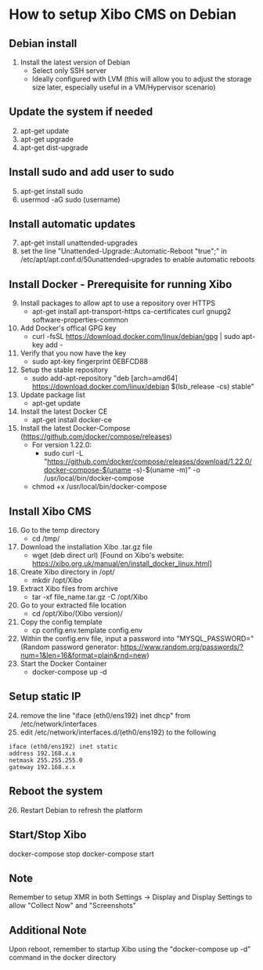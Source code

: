 # How to setup Xibo CMS on Debian

## Debian install
1. Install the latest version of Debian
    - Select only SSH server
    - Ideally configured with LVM (this will allow you to adjust the storage size later, especially useful in a VM/Hypervisor scenario)

## Update the system if needed
2. apt-get update
3. apt-get upgrade
4. apt-get dist-upgrade

## Install sudo and add user to sudo
5. apt-get install sudo
6. usermod -aG sudo (username)

## Install automatic updates
7. apt-get install unattended-upgrades
8. set the line "Unattended-Upgrade::Automatic-Reboot "true";" in /etc/apt/apt.conf.d/50unattended-upgrades to enable automatic reboots

## Install Docker - Prerequisite for running Xibo
9. Install packages to allow apt to use a repository over HTTPS
    - apt-get install apt-transport-https ca-certificates curl gnupg2 software-properties-common
10. Add Docker's offical GPG key
    - curl -fsSL https://download.docker.com/linux/debian/gpg | sudo apt-key add -
11. Verify that you now have the key
    - sudo apt-key fingerprint 0EBFCD88
12. Setup the stable repository
    - sudo add-apt-repository "deb [arch=amd64] https://download.docker.com/linux/debian $(lsb_release -cs) stable"
13. Update package list
    - apt-get update
14. Install the latest Docker CE
    - apt-get install docker-ce
15. Install the latest Docker-Compose (https://github.com/docker/compose/releases)
    - For version 1.22.0:
        - sudo curl -L "https://github.com/docker/compose/releases/download/1.22.0/docker-compose-$(uname -s)-$(uname -m)" -o /usr/local/bin/docker-compose
    - chmod +x /usr/local/bin/docker-compose

## Install Xibo CMS
16. Go to the temp directory
    - cd /tmp/
17. Download the installation Xibo .tar.gz file
    - wget (deb direct url) [Found on Xibo's website: https://xibo.org.uk/manual/en/install_docker_linux.html]
18. Create Xibo directory in /opt/
    - mkdir /opt/Xibo
19. Extract Xibo files from archive
    - tar -xf file_name.tar.gz -C /opt/Xibo
20. Go to your extracted file location
    - cd /opt/Xibo/(Xibo version)/
21. Copy the config template
    - cp config.env.template config.env
22. Within the config.env file, input a password into "MYSQL_PASSWORD=" (Random password generator: https://www.random.org/passwords/?num=1&len=16&format=plain&rnd=new)
23. Start the Docker Container
    - docker-compose up -d

## Setup static IP
24. remove the line "iface (eth0/ens192) inet dhcp" from /etc/network/interfaces
25. edit /etc/network/interfaces.d/(eth0/ens192) to the following
```
iface (eth0/ens192) inet static
address 192.168.x.x
netmask 255.255.255.0
gateway 192.168.x.x
```

## Reboot the system
26. Restart Debian to refresh the platform

## Start/Stop Xibo
docker-compose stop
docker-compose start

## Note
Remember to setup XMR in both Settings -> Display and Display Settings to allow "Collect Now" and "Screenshots"

## Additional Note
Upon reboot, remember to startup Xibo using the "docker-compose up -d" command in the docker directory
